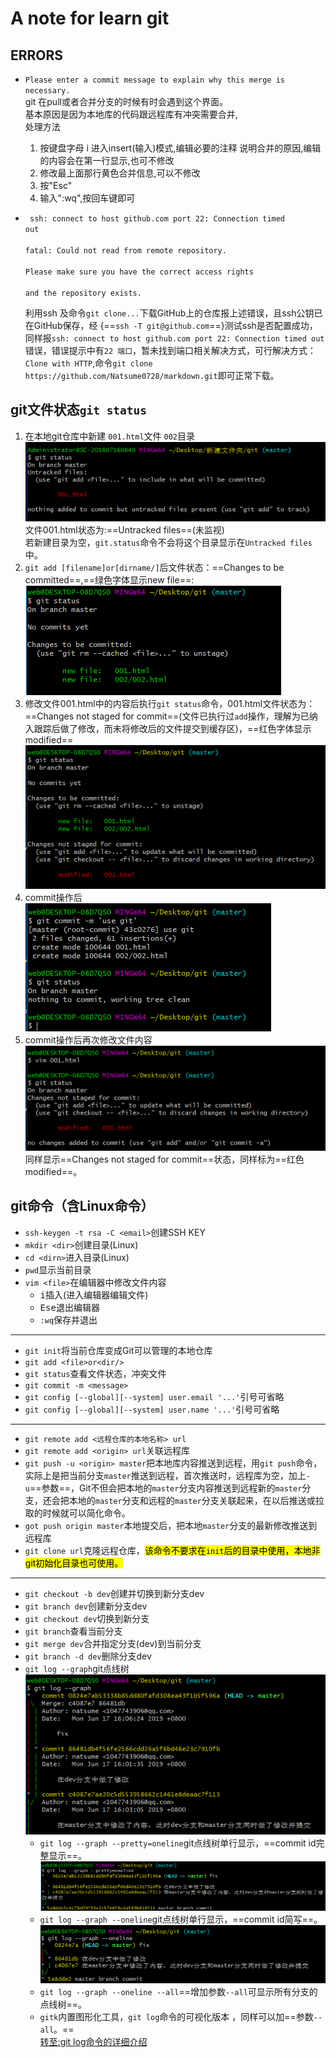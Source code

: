 # A note for learn git  

## ERRORS  

+ `Please enter a commit message to explain why this merge is necessary.`  
    git 在pull或者合并分支的时候有时会遇到这个界面。  
    基本原因是因为本地库的代码跟远程库有冲突需要合并,  
    处理方法  
    1. 按键盘字母 i 进入insert(输入)模式,编辑必要的注释 说明合并的原因,编辑的内容会在第一行显示,也可不修改  
    1. 修改最上面那行黄色合并信息,可以不修改  
    1. 按"Esc"  
    1. 输入":wq",按回车键即可  

+ <code> ssh: connect to host github.com port 22: Connection timed out  
fatal: Could not read from remote repository.  
Please make sure you have the correct access rights  
and the repository exists.</code>  

    利用ssh 及命令`git clone...`下载GitHub上的仓库报上述错误，且ssh公钥已在GitHub保存，经 {==`ssh -T git@github.com`==}测试ssh是否配置成功，同样报`ssh: connect to host github.com port 22: Connection timed out`错误，错误提示中有`22 端口`，暂未找到端口相关解决方式，可行解决方式：`Clone with HTTP`,命令`git clone https://github.com/Natsume0728/markdown.git`即可正常下载。  

## git文件状态`git status`  

1. 在本地git仓库中新建 `001.html`文件 `002`目录  
![Untracked files](./img/git_001.jpg)  
文件001.html状态为:==Untracked files==(未监视)  
若新建目录为空，`git.status`命令不会将这个目录显示在`Untracked files`中。  
1. `git add [filename]or[dirname/]`后文件状态：==Changes to be committed==,==绿色字体显示new file==:  
![changes to be committed](./img/git_002.jpg)  
1. 修改文件001.html中的内容后执行`git status`命令，001.html文件状态为：==Changes not staged for commit==(文件已执行过`add`操作，理解为已纳入跟踪后做了修改，而未将修改后的文件提交到缓存区)，==红色字体显示modified==  
![changes to be committed](./img/git_003.jpg)  
1. commit操作后  
![changes to be committed](./img/git_004.jpg)  
1. commit操作后再次修改文件内容  
![changes to be committed](./img/git_005.jpg)  
同样显示==Changes not staged for commit==状态，同样标为==红色modified==。  

## git命令（含Linux命令）  

+ `ssh-keygen -t rsa -C <email>`创建SSH KEY  
+ `mkdir <dir>`创建目录(Linux)  
+ `cd <dirn>`进入目录(Linux)  
+ `pwd`显示当前目录  
+ `vim <file>`在编辑器中修改文件内容  
    + <kbd>i</kbd>插入(进入编辑器编辑文件)  
    + <kbd>Ese</kbd>退出编辑器  
    + `:wq`保存并退出  

***

+ `git init`将当前仓库变成Git可以管理的本地仓库  
+ `git add <file>or<dir/>`  
+ `git status`查看文件状态，冲突文件  
+ `git commit -m <message>`  
+ `git config [--global][--system] user.email '...'`引号可省略  
+ `git config [--global][--system] user.name '...'`引号可省略  

***

+ `git remote add <远程仓库的本地名称> url`  
+ `git remote add <origin> url`关联远程库  
+ `git push -u <origin> master`把本地库内容推送到远程，用`git push`命令，实际上是把当前分支`master`推送到远程，首次推送时，远程库为空，加上`-u`==参数==，Git不但会把本地的`master`分支内容推送到远程新的`master`分支，还会把本地的`master`分支和远程的`master`分支关联起来，在以后推送或拉取的时候就可以简化命令。  
+ `got push origin master`本地提交后，把本地`master`分支的最新修改推送到远程库  
+ `git clone url`克隆远程仓库，<mark>该命令不要求在`init`后的目录中使用，本地非git初始化目录也可使用。</mark>  

***

+ `git checkout -b dev`创建并切换到新分支dev
+ `git branch dev`创建新分支dev
+ `git checkout dev`切换到新分支
+ `git branch`查看当前分支
+ `git merge dev`合并指定分支(dev)到当前分支
+ `git branch -d dev`删除分支dev
+ `git log --graph`git点线树  
![git log --graph](./img/git_006.jpg)  
    + `git log --graph --pretty=oneline`git点线树单行显示，==commit id完整显示==。  
![--pretty=oneline](./img/git_007.jpg)  
    + `git log --graph --oneline`git点线树单行显示，==commit id简写==。  
![--pretty=oneline](./img/git_008.jpg)  
    + `git log --graph --oneline --all`==增加参数`--all`可显示所有分支的点线树==。
    + `gitk`内置图形化工具，`git log`命令的可视化版本  ，同样可以加==参数`--all`。==  
[转至:git log命令的详细介绍](https://git-scm.com/book/zh/v1/Git-%E5%9F%BA%E7%A1%80-%E6%9F%A5%E7%9C%8B%E6%8F%90%E4%BA%A4%E5%8E%86%E5%8F%B2)  
